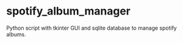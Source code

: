 # spotify_album_manager
Python script with tkinter GUI and sqlite database to manage spotify albums.
